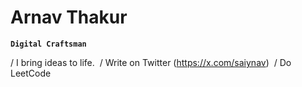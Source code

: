 # Arnav Thakur  

**`Digital Craftsman`**

/ I bring ideas to life.
‎
/ Write on Twitter (https://x.com/saiynav)
‎
/ Do LeetCode
